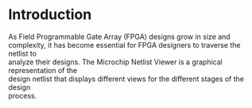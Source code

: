 # Introduction

As Field Programmable Gate Array \(FPGA\) designs grow in size and<br /> complexity, it has become essential for FPGA designers to traverse the netlist to<br /> analyze their designs. The Microchip Netlist Viewer is a graphical representation of the<br /> design netlist that displays different views for the different stages of the design<br /> process.


